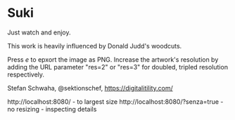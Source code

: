 # Suki

Just watch and enjoy.

This work is heavily influenced by Donald Judd's woodcuts.

Press *e* to epxort the image as PNG. Increase the artwork's resolution by adding the URL parameter "res=2" or "res=3" for doubled, tripled resolution respectively.

Stefan Schwaha, @sektionschef, https://digitalitility.com/ 


http://localhost:8080/ - to largest size
http://localhost:8080/?senza=true - no resizing - inspecting details